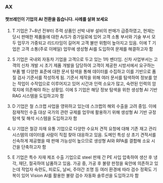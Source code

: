 ### AX

#### 챗브레인이 기업의 AI 전환을 돕습니다. 사례를 살펴 보세요


1. T 기업은 7~8년 전부터 주력 상품인 선박 내부 설비의 판매가 급증하였고, 현재는 당시 판매한 제품들에 대한 A/S가 증가일로에 있어 고객 소통 부서와 기술 부서 모두 업무가 가중되고 리드타임이 길어져 고객 불만 위험이 높아지고 있음. 이에 T 기업은 고객 소통(주로 이메일) 업무에 생성형 AI를 도입하여 문제를 해결하고자 함

2. S 기업은 국내외 자동차 기업을 고객으로 두고 있는 1차 벤더임. 신차 사업부서는 고객의 신차 개발 시 초기 제품 개발을 담당하여 고객이 제공한 시방서에서 요구하는 부품 별 다양한 표준에 대한 문서 탐색을 통해 데이터를 수집하고 이를 기반으로 품질 검사 기준서를 작성하게 됨. 기준서 제작을 위해 여러 문서를 탐색하여 정보를 얻는 작업이 수작업으로 이루어지고 있어 시간과 인력 소요가 많고, 숙련된 인력의 암묵지에 의존해야 하는 상황임. 이에 S 기업은 해당 정보 탐색을 위한 생성형 AI 기반 RAG 시스템을 도입하고자 함

3. D 기업은 철 스크랩 사업을 영위하고 있는데 스크랩의 해외 수출을 고려 중임. 이에 잠재적인 수출 대상 국가의 관련 규제를 업무에 활용하기 위해 생성형 AI 기반 규정 탐색 및 해석 시스템을 도입하고자 함

4. U 기업은 철강 자재 유통 기업으로 다양한 수요처 견적 요청에 대해 기존 재고 관리 시스템의 데이터를 사람이 직접 찾아 대응하고 있음. 도메인 특성 상 초기 견적서를 신속하게 제공했을 때 판매 가능성이 높으므로 생성형 AI와 RPA를 결합해 소요 시간을 단축하고자 함

5. E 기업은 특수 자재 제조 수출 기업으로 steel 판재 간 PE 사입 압축하여 생산 후 냉각, 재단, 절곡하여 납품하고 있음. 가공 중, 가공 후 불량 판정을 육안에 의존하고 있는데 작업자 숙련도, 피로도, 날씨, 주야간 조명 등 여러 환경에 따라 검수 정확도 기복이 있어 Vision AI를 활용한 불량 검수 자동화 솔루션을 도입하고자 함

